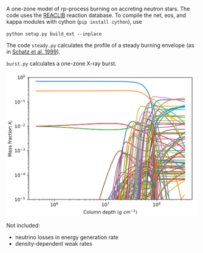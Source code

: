 A one-zone model of rp-process burning on accreting neutron stars. The code uses the [REACLIB](https://groups.nscl.msu.edu/jina/reaclib/db/) reaction database. To compile the net, eos, and kappa modules with cython (`pip install cython`), use

`python setup.py build_ext --inplace`

The code `steady.py` calculates the profile of a steady burning envelope (as in [Schatz et al. 1999](http://adsabs.harvard.edu/abs/1999ApJ...524.1014S)).

`burst.py` calculates a one-zone X-ray burst.

![abundances](abun.png)

Not included:

* neutrino losses in energy generation rate
* density-dependent weak rates
